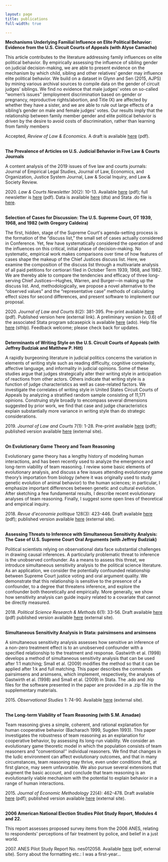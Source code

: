 ```yaml
---

layout: page
title: publications
full-width: true

---
```


**Mechanisms Underlying Familial Influence on Elite Political Behavior: Evidence from the U.S. Circuit Courts of Appeals (with Alyse Camacho)**

This article contributes to the literature addressing family influences on elite political behavior. By empirically assessing the influence of sibling gender on judicial decision-making, we are able to present evidence on the mechanism by which child, sibling and other relatives’ gender may influence elite political behavior. We build on a dataset in Glynn and Sen (2015, AJPS) by mining various archival sources to compile data on the gender of circuit judges’ siblings. We find no evidence that male judges’ votes on so-called “women’s issues” (employment discrimination based on gender or pregnancy, reproductive rights/abortion, and Title IX) are affected by whether they have a sister, and we are able to rule out large effects of a sibling’s gender on male and female judges’ votes. Our results imply that the relationship between family member gender and elite political behavior is driven by the desire to avoid costs of discrimination, rather than learning from family members

Accepted, *Review of Law & Economics*. A draft is available [here](https://raw.githubusercontent.com/dlempert/dlempert.github.io/master/docs/siblings_ol.pdf) (pdf).
<br/><br/>

**The Prevalence of Articles on U.S. Judicial Behavior in Five Law & Courts Journals**

A content analysis of the 2019 issues of five law and courts journals: Journal of Empirical Legal Studies, Journal of Law, Economics, and Organization, Justice System Journal, Law & Social Inquiry, and Law & Society Review.

2020\. *Law & Courts Newsletter* 30(2): 10-13. Available [here](https://raw.githubusercontent.com/dlempert/dlempert.github.io/master/docs/cts_journals_ol.pdf) (pdf); full newsletter is [here](https://raw.githubusercontent.com/dlempert/dlempert.github.io/master/docs/lcn_fa2020.pdf) (pdf).
Data is available [here](https://drive.google.com/file/d/1D7gGknOUdAiatTGcAuwwYbiSpC5U6xh9/view?usp=sharing) (dta) and Stata .do file is [here](https://drive.google.com/file/d/1uZd3fyYZi95Nfz0-GCgyNxCk62TtL88g/view?usp=sharing).
<br/><br/>


**Selection of Cases for Discussion: The U.S. Supreme Court, OT 1939, 1968, and 1982 (with Gregory Caldeira)**

The first, hidden, stage of the Supreme Court's agenda-setting process is the formation of the “discuss list,” the small set of cases actually considered in Conference. Yet, few have systematically considered the operation of and the influences on this critical, initial phase of decision-making. No systematic, empirical work makes comparisons over time of how features of cases shape the makeup of the Chief Justices discuss list. Here, we examine the composition of the discuss list through a multivariate analysis of all paid petitions for certiorari filed in October Term 1939, 1968, and 1982. We are thereby able to compare the tendencies and efficacy of three long-serving Chief Justices—Hughes, Warren, and Burger—in making up the discuss list. And, methodologically, we propose a novel alternative to the “observed values” and the “representative case” methods of calculating effect sizes for second differences, and present software to implement our proposal.

2020\. *Journal of Law and Courts* 8(2): 381-395.  Pre-print available [here](https://raw.githubusercontent.com/dlempert/dlempert.github.io/master/docs/discuss_list_ol.pdf) (pdf).  Published version here (external link).
A preliminary version (v. 0.6) of the associated Stata program sdcasepick is available [here](https://raw.githubusercontent.com/dlempert/dlempert.github.io/master/docs/sdcasepick.ado) (ado).  Help file [here](https://raw.githubusercontent.com/dlempert/dlempert.github.io/master/docs/sdcasepick.sthlp) (sthlp).  Feedback welcome; please check back for updates.
<br/><br/>


**Determinants of Writing Style on the U.S. Circuit Courts of Appeals (with Jeffrey Budziak and Matthew P. Hitt)**

A rapidly burgeoning literature in judicial politics concerns the variation in elements of writing style such as reading difficulty, cognitive complexity, affective language, and informality in judicial opinions. Some of these studies argue that judges strategically alter their writing style in anticipation of reactions from other actors. Others indicate that writing style is a function of judge characteristics as well as case-related factors. We investigate the correlates of writing style in United States Circuit Courts of Appeals by analyzing a stratified random sample consisting of 11,171 opinions. Construing style broadly to encompass several dimensions suggested by prior work, we find that case and judge characteristics explain substantially more variance in writing style than do strategic considerations.

2019\. *Journal of Law and Courts* 7(1): 1-28.  Pre-print available [here](https://raw.githubusercontent.com/dlempert/dlempert.github.io/master/docs/determinants_ol.pdf) (pdf); published version available [here](https://www.journals.uchicago.edu/doi/abs/10.1086/701128) (external site).
<br/><br/>

**On Evolutionary Game Theory and Team Reasoning**

Evolutionary game theory has a lengthy history of modeling human interactions, and has been recently used to analyze the emergence and long-term viability of team reasoning. I review some basic elements of evolutionary analysis, and discuss a few issues attending evolutionary game theory’s importation from biology (where it was originally used to study genetic evolution of animal behavior) to the human sciences; in particular, I emphasize important differences between genetic and cultural evolution. After sketching a few fundamental results, I describe recent evolutionary analyses of team reasoning. Finally, I suggest some open lines of theoretical and empirical inquiry.

2018\. *Revue d'economie politique* 128(3): 423-446.  Draft available [here](https://raw.githubusercontent.com/dlempert/dlempert.github.io/master/docs/egt_tr_ol.pdf) (pdf); published version available [here](https://www.cairn.info/resume.php?ID_ARTICLE=REDP_283_0423) (external site).
<br/><br/>


**Assessing Threats to Inference with Simultaneous Sensitivity Analysis: The Case of U.S. Supreme Court Oral Arguments (with Jeffrey Budziak)**

Political scientists relying on observational data face substantial challenges in drawing causal inferences.  A particularly problematic threat to inference is the unobserved confounder. As a means to assess this threat, we introduce simultaneous sensitivity analysis to the political science literature. As an application, we consider the potentially confounded relationship between Supreme Court justice voting and oral argument quality. We demonstrate that this relationship is sensitive to the presence of a confounder, to a degree that threatens inference, and explore the confounder both theoretically and empirically. More generally, we show how sensitivity analysis can guide inquiry related to a covariate that cannot be directly measured.

2018\. *Political Science Research & Methods* 6(1): 33-56. Draft available [here](https://raw.githubusercontent.com/dlempert/dlempert.github.io/master/docs/oa_all_ol.pdf) (pdf) published version available [here](http://dx.doi.org/10.1017/psrm.2015.74) (external site).
<br/><br/>

**Simultaneous Sensitivity Analysis in Stata: pairsimsens and arsimsens**

A simultaneous sensitivity analysis assesses how sensitive an inference of a non-zero treatment effect is to an unobserved confounder with a specified relationship to the treatment and response. Gastwirth et al. (1998) develops a method of simultaneous sensitivity analysis that can be used after 1:1 matching; Small et al. (2009) modifies the method so that it can be applied after 1:k and full matching. This paper describes the commands pairsimsens and arsimsens, which implement, respectively, the analyses of Gastwirth et al. (1998) and Small et al. (2009) in Stata. The .ado and .hlp files for the software presented in the paper are provided in a .zip file in the supplementary materials.

2015\. *Observational Studies* 1: 74-90. Available [here](https://obsstudies.org/simultaneous-sensitivity-analysis-in-stata-arsimsens-and-pairsimsens/) (external site).
<br/><br/>

**The Long-term Viability of Team Reasoning (with S.M. Amadae)**

Team reasoning gives a simple, coherent, and rational explanation for human cooperative behavior (Bacharach 1999, Sugden 1993). This paper investigates the robustness of team reasoning as an explanation for cooperative behavior, by assessing its long-run viability. We consider an evolutionary game theoretic model in which the population consists of team reasoners and "conventional'' individual reasoners.  We find that changes in the ludic environment can affect evolutionary outcomes, and that in many circumstances, team reasoning may thrive, even under conditions that, at first glance, may seem unfavorable.  We also pursue several extensions that augment the basic account, and conclude that team reasoning is an evolutionarily viable mechanism with the potential to explain behavior in a range of human interactions.

2015\. *Journal of Economic Methodology* 22(4): 462-478. Draft available [here](https://raw.githubusercontent.com/dlempert/dlempert.github.io/master/docs/tr_ol.pdf) (pdf); published version available [here](http://dx.doi.org/10.1080/1350178X.2015.1024880) (external site).
<br/><br/>

**2006 American National Election Studies Pilot Study Report, Modules 4 and 22.**

This report assesses proposed survey items from the 2006 ANES, relating to respondents' perceptions of fair treatment by police, and belief in a just world.

2007\. ANES Pilot Study Report No. nes012058. Available [here](https://electionstudies.org/wp-content/uploads/2018/04/nes012058.pdf) (pdf, external site). Sorry about the formatting etc.: I was a first-year...
